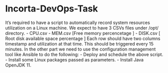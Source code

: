 # Incorta-DevOps-Task
It’s required to have a script to automatically record system resources utilization on a Linux machine. We expect to have 3 CSVs files under /opt/ directory. - CPU.csv - MEM.csv [Free memory percencetage ] - DISK.csv [ Root disk available space percentage ] Each row should have two columns timestamp and utilization at that time. This should be triggered every 15 minutes. In the other part we need to use the configuration management tool like Ansible to do the following: - Deploy and schedule the above script. - Install some Linux packages passed as parameters. - Install Java OpenJDK 11.
